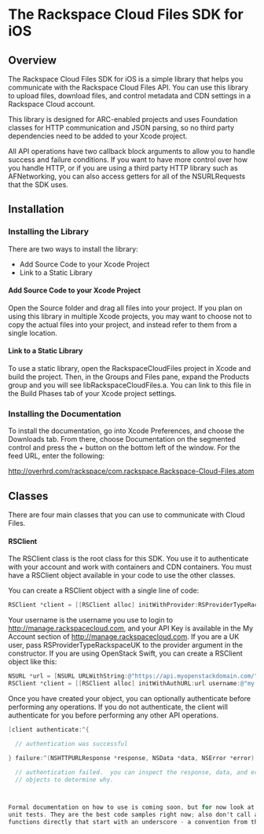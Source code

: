 # The Rackspace Cloud Files SDK for iOS

## Overview

The Rackspace Cloud Files SDK for iOS is a simple library that helps you communicate with the Rackspace Cloud Files API.  You can use this library to upload files, download files, and control metadata and CDN settings in a Rackspace Cloud account.

This library is designed for ARC-enabled projects and uses Foundation classes for HTTP communication and JSON parsing, so no third party dependencies need to be added to your Xcode project.

All API operations have two callback block arguments to allow you to handle success and failure conditions.  If you want to have more control over how you handle HTTP, or if you are using a third party HTTP library such as AFNetworking, you can also access getters for all of the NSURLRequests that the SDK uses.

## Installation

### Installing the Library

There are two ways to install the library:

- Add Source Code to your Xcode Project
- Link to a Static Library

#### Add Source Code to your Xcode Project

Open the Source folder and drag all files into your project.  If you plan on using this library in multiple Xcode projects, you may want to choose not to copy the actual files into your project, and instead refer to them from a single location.

#### Link to a Static Library

To use a static library, open the RackspaceCloudFiles project in Xcode and build the project.  Then, in the Groups and Files pane, expand the Products group and you will see libRackspaceCloudFiles.a.  You can link to this file in the Build Phases tab of your Xcode project settings.

### Installing the Documentation

To install the documentation, go into Xcode Preferences, and choose the Downloads tab.  From there, choose Documentation on the segmented control and press the + button on the bottom left of the window.  For the feed URL, enter the following:

http://overhrd.com/rackspace/com.rackspace.Rackspace-Cloud-Files.atom

## Classes

There are four main classes that you can use to communicate with Cloud Files.

#### RSClient

The RSClient class is the root class for this SDK.  You use it to authenticate with your account and work with containers and CDN containers.  You must have a RSClient object available in your code to use the other classes.

You can create a RSClient object with a single line of code:

```Objective-C
RSClient *client = [[RSClient alloc] initWithProvider:RSProviderTypeRackspaceUS username:@"my username" apiKey:@"secret"];
```

Your username is the username you use to login to http://manage.rackspacecloud.com, and your API Key is available in the My Account section of http://manage.rackspacecloud.com.  If you are a UK user, pass RSProviderTypeRackspaceUK to the provider argument in the constructor.  If you are using OpenStack Swift, you can create a RSClient object like this:

```Objective-C
NSURL *url = [NSURL URLWithString:@"https://api.myopenstackdomain.com/"];
RSClient *client = [[RSClient alloc] initWithAuthURL:url username:@"my username" apiKey:@"secret"];
```

Once you have created your object, you can optionally authenticate before performing any operations.  If you do not authenticate, the client will authenticate for you before performing any other API operations.

```Objective-C
[client authenticate:^{

  // authentication was successful

} failure:^(NSHTTPURLResponse *response, NSData *data, NSError *error) {

  // authentication failed.  you can inspect the response, data, and error
  // objects to determine why.



Formal documentation on how to use is coming soon, but for now look at the
unit tests. They are the best code samples right now; also don't call any
functions directly that start with an underscore - a convention from the original days of C/C++ and MFC usage Windows. Those functions are subject to change as needed and without notice. 

